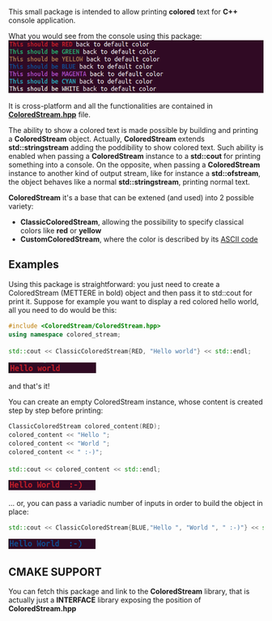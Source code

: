 This small package is intended to allow printing **colored** text for **C++** console application.

What you would see from the console using this package:
![temp](pictures/Sample.png)

It is cross-platform and all the functionalities are contained in [**ColoredStream.hpp**](./src/ColoredStream/ColoredStream.hpp) file.

The ability to show a colored text is made possible by building and printing a **ColoredStream** object.
Actually, **ColoredStream** extends **std::stringstream** adding the poddibility to show colored text.
Such ability is enabled when passing a **ColoredStream** instance to a **std::cout** for printing something into a console. On the opposite, when passing a **ColoredStream** instance to another kind of output stream, like for instance a **std::ofstream**, the object behaves like a normal **std::stringstream**, printing normal text.

**ColoredStream** it's a base that can be extened (and used) into 2 possible variety:
 - **ClassicColoredStream**, allowing the possibility to specify classical colors like **red** or **yellow**
 - **CustomColoredStream**, where the color is described by its [ASCII code](https://en.wikipedia.org/wiki/ANSI_escape_code) 

## Examples

Using this package is straightforward: you just need to create a ColoredStream (METTERE in bold) object and then pass it to std::cout for print it.
Suppose for example you want to display a red colored hello world, all you need to do would be this:

```cpp
#include <ColoredStream/ColoredStream.hpp>
using namespace colored_stream;

std::cout << ClassicColoredStream{RED, "Hello world"} << std::endl;
```

![temp](pictures/part01.png)

and that's it!

You can create an empty ColoredStream instance, whose content is created step by step before printing:

```cpp
ClassicColoredStream colored_content(RED);
colored_content << "Hello ";
colored_content << "World ";
colored_content << " :-)";

std::cout << colored_content << std::endl;
```

![temp](pictures/part02.png)

... or, you can pass a variadic number of inputs in order to build the object in place:

```cpp
std::cout << ClassicColoredStream{BLUE,"Hello ", "World ", " :-)"} << std::endl;
```

![temp](pictures/part03.png)

## CMAKE SUPPORT

You can fetch this package and link to the **ColoredStream** library, that is actually just a **INTERFACE** library exposing the position of **ColoredStream.hpp**
